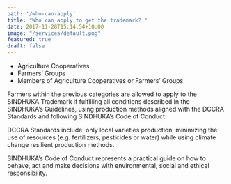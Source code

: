 ```yaml
---
path: '/who-can-apply'
title: "Who can apply to get the trademark? "
date: 2017-11-28T15:14:54+10:00
image: "/services/default.png"
featured: true
draft: false
---
```


- Agriculture Cooperatives
- Farmers’ Groups
- Members of Agriculture Cooperatives or Farmers’ Groups

Farmers within the previous categories are allowed to apply to the SINDHUKA Trademark if fulfilling all
conditions described in the SINDHUKA’s Guidelines, using production methods aligned with the DCCRA
Standards and following SINDHUKA’s Code of Conduct.

DCCRA Standards include: only local varieties production, minimizing the use of resources (e.g. fertilizers,
pesticides or water) while using climate change resilient production methods.

SINDHUKA’s Code of Conduct represents a practical guide on how to behave, act and make decisions with
environmental, social and ethical responsibility.